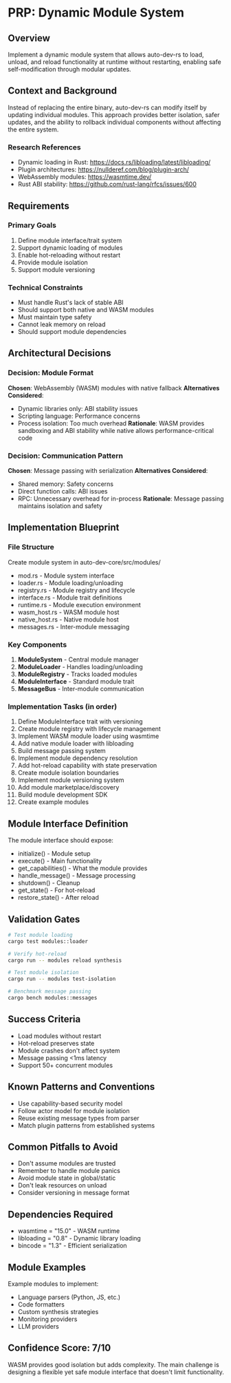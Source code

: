 # PRP: Dynamic Module System

## Overview
Implement a dynamic module system that allows auto-dev-rs to load, unload, and reload functionality at runtime without restarting, enabling safe self-modification through modular updates.

## Context and Background
Instead of replacing the entire binary, auto-dev-rs can modify itself by updating individual modules. This approach provides better isolation, safer updates, and the ability to rollback individual components without affecting the entire system.

### Research References
- Dynamic loading in Rust: https://docs.rs/libloading/latest/libloading/
- Plugin architectures: https://nullderef.com/blog/plugin-arch/
- WebAssembly modules: https://wasmtime.dev/
- Rust ABI stability: https://github.com/rust-lang/rfcs/issues/600

## Requirements

### Primary Goals
1. Define module interface/trait system
2. Support dynamic loading of modules
3. Enable hot-reloading without restart
4. Provide module isolation
5. Support module versioning

### Technical Constraints
- Must handle Rust's lack of stable ABI
- Should support both native and WASM modules
- Must maintain type safety
- Cannot leak memory on reload
- Should support module dependencies

## Architectural Decisions

### Decision: Module Format
**Chosen**: WebAssembly (WASM) modules with native fallback
**Alternatives Considered**:
- Dynamic libraries only: ABI stability issues
- Scripting language: Performance concerns
- Process isolation: Too much overhead
**Rationale**: WASM provides sandboxing and ABI stability while native allows performance-critical code

### Decision: Communication Pattern
**Chosen**: Message passing with serialization
**Alternatives Considered**:
- Shared memory: Safety concerns
- Direct function calls: ABI issues
- RPC: Unnecessary overhead for in-process
**Rationale**: Message passing maintains isolation and safety

## Implementation Blueprint

### File Structure
Create module system in auto-dev-core/src/modules/
- mod.rs - Module system interface
- loader.rs - Module loading/unloading
- registry.rs - Module registry and lifecycle
- interface.rs - Module trait definitions
- runtime.rs - Module execution environment
- wasm_host.rs - WASM module host
- native_host.rs - Native module host
- messages.rs - Inter-module messaging

### Key Components
1. **ModuleSystem** - Central module manager
2. **ModuleLoader** - Handles loading/unloading
3. **ModuleRegistry** - Tracks loaded modules
4. **ModuleInterface** - Standard module trait
5. **MessageBus** - Inter-module communication

### Implementation Tasks (in order)
1. Define ModuleInterface trait with versioning
2. Create module registry with lifecycle management
3. Implement WASM module loader using wasmtime
4. Add native module loader with libloading
5. Build message passing system
6. Implement module dependency resolution
7. Add hot-reload capability with state preservation
8. Create module isolation boundaries
9. Implement module versioning system
10. Add module marketplace/discovery
11. Build module development SDK
12. Create example modules

## Module Interface Definition
The module interface should expose:
- initialize() - Module setup
- execute() - Main functionality
- get_capabilities() - What the module provides
- handle_message() - Message processing
- shutdown() - Cleanup
- get_state() - For hot-reload
- restore_state() - After reload

## Validation Gates

```bash
# Test module loading
cargo test modules::loader

# Verify hot-reload
cargo run -- modules reload synthesis

# Test module isolation
cargo run -- modules test-isolation

# Benchmark message passing
cargo bench modules::messages
```

## Success Criteria
- Load modules without restart
- Hot-reload preserves state
- Module crashes don't affect system
- Message passing <1ms latency
- Support 50+ concurrent modules

## Known Patterns and Conventions
- Use capability-based security model
- Follow actor model for module isolation
- Reuse existing message types from parser
- Match plugin patterns from established systems

## Common Pitfalls to Avoid
- Don't assume modules are trusted
- Remember to handle module panics
- Avoid module state in global/static
- Don't leak resources on unload
- Consider versioning in message format

## Dependencies Required
- wasmtime = "15.0" - WASM runtime
- libloading = "0.8" - Dynamic library loading
- bincode = "1.3" - Efficient serialization

## Module Examples
Example modules to implement:
- Language parsers (Python, JS, etc.)
- Code formatters
- Custom synthesis strategies
- Monitoring providers
- LLM providers

## Confidence Score: 7/10
WASM provides good isolation but adds complexity. The main challenge is designing a flexible yet safe module interface that doesn't limit functionality.